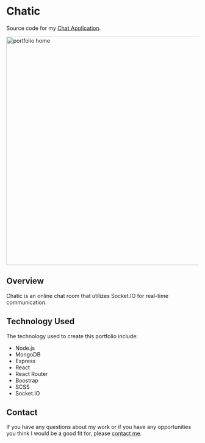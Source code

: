 # Chatic

Source code for my [Chat Application](https://chatic.timkrause.dev/).

<img width="600" alt="portfolio home" src="./src/images/chatic_home.PNG">

## Overview

Chatic is an online chat room that utilizes Socket.IO for real-time communication.

## Technology Used
The technology used to create this portfolio include:

- Node.js
- MongoDB
- Express
- React
- React Router
- Boostrap
- SCSS
- Socket.IO

## Contact
If you have any questions about my work or if you have any opportunities you think I would be a good fit for, please [contact me](mailto:timkrausedev@gmail.com).
